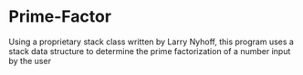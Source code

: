 # Prime-Factor
Using a proprietary stack class written by Larry Nyhoff, this program uses a stack data structure to determine the prime factorization of a number input by the user
